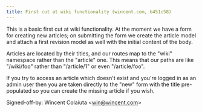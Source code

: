```yaml
---
title: First cut at wiki functionality (wincent.com, b451c58)
---
```


This is a basic first cut at wiki functionality. At the moment we have a form for creating new articles; on submitting the form we create the article model and attach a first revision model as well with the initial content of the body.

Articles are located by their titles, and our routes map to the "wiki" namespace rather than the "article" one. This means that our paths are like "/wiki/foo" rather than "/article/1" or even "/article/foo".

If you try to access an article which doesn't exist and you're logged in as an admin user then you are taken directly to the "new" form with the title pre-populated so you can create the missing article if you wish.

Signed-off-by: Wincent Colaiuta &lt;win@wincent.com&gt;
